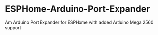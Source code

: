 # ESPHome-Arduino-Port-Expander
Am Arduino Port Expander for ESPHome with added Arduino Mega 2560 support
